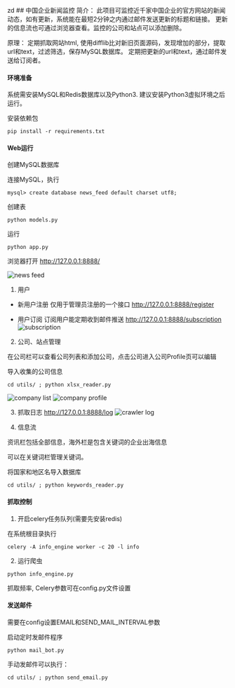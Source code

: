 zd ## 中国企业新闻监控
简介：
此项目可监控近千家中国企业的官方网站的新闻动态，如有更新，系统能在最短2分钟之内通过邮件发送更新的标题和链接。
更新的信息流也可通过浏览器查看。监控的公司和站点可以添加删除。

原理：
定期抓取网站html, 使用difflib比对新旧页面源码，发现增加的部分，提取url和text，过滤筛选，保存MySQL数据库。
定期把更新的url和text，通过邮件发送给订阅者。




#### 环境准备
系统需安装MySQL和Redis数据库以及Python3.
建议安装Python3虚拟环境之后运行。

安装依赖包
```
pip install -r requirements.txt
```




#### Web运行
创建MySQL数据库

连接MySQL，执行
```
mysql> create database news_feed default charset utf8;
```

创建表
```
python models.py
```

运行
```
python app.py
```
浏览器打开
http://127.0.0.1:8888/

![news feed](http://oiip5z89k.bkt.clouddn.com/WechatIMG8.jpeg)


1. 用户

* 新用户注册
仅用于管理员注册的一个接口
http://127.0.0.1:8888/register

* 用户订阅
订阅用户能定期收到邮件推送
http://127.0.0.1:8888/subscription
![subscription](http://oiip5z89k.bkt.clouddn.com/WechatIMG2.jpeg)


2. 公司、站点管理

在公司栏可以查看公司列表和添加公司，点击公司进入公司Profile页可以编辑

导入收集的公司信息
```
cd utils/ ; python xlsx_reader.py
```

![company list](http://oiip5z89k.bkt.clouddn.com/WechatIMG7.jpeg)
![company profile](http://oiip5z89k.bkt.clouddn.com/WechatIMG9.jpeg)


3. 抓取日志
http://127.0.0.1:8888/log
![crawler log](http://oiip5z89k.bkt.clouddn.com/WechatIMG6.jpeg)


4. 信息流

资讯栏包括全部信息，海外栏是包含关键词的企业出海信息

可以在关键词栏管理关键词。

将国家和地区名导入数据库
```
cd utils/ ; python keywords_reader.py
```




#### 抓取控制
1. 开启celery任务队列(需要先安装redis)

在系统根目录执行
```
celery -A info_engine worker -c 20 -l info
```

2. 运行爬虫

```
python info_engine.py
```

抓取频率, Celery参数可在config.py文件设置



#### 发送邮件
需要在config设置EMAIL和SEND_MAIL_INTERVAL参数

启动定时发邮件程序
```
python mail_bot.py
```

手动发邮件可以执行：
```
cd utils/ ; python send_email.py
```







